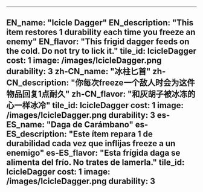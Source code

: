 ---

EN_name: "Icicle Dagger"
EN_description: "This item restores 1 durability each time you freeze an enemy"
EN_flavor: "This frigid dagger feeds on the cold. Do not try to lick it."
tile_id: IcicleDagger
cost: 1
image: /images/IcicleDagger.png
durability: 3
zh-CN_name: "冰柱匕首"
zh-CN_description: "你每次freeze一个敌人时会为这件物品回复1点耐久"
zh-CN_flavor: "和灰胡子被冰冻的心一样冰冷"
tile_id: IcicleDagger
cost: 1
image: /images/IcicleDagger.png
durability: 3
es-ES_name: "Daga de Carámbano"
es-ES_description: "Este ítem repara 1 de durabilidad cada vez que inflijas freeze a un enemigo"
es-ES_flavor: "Esta frígida daga se alimenta del frío. No trates de lamerla."
tile_id: IcicleDagger
cost: 1
image: /images/IcicleDagger.png
durability: 3
---